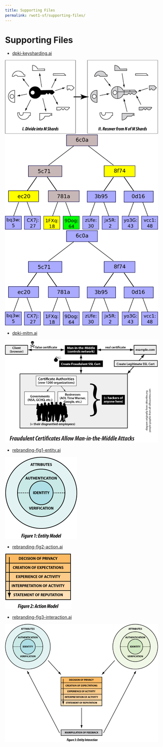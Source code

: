```yaml
---
title: Supporting Files
permalink: rwot1-sf/supporting-files/
---
```


# Supporting Files

* [dpki-keysharding.ai](dpki-keysharding.ai)

![](dpki-keysharding.jpg)
![](dpki-merkle-subset.png)
![](dpki-merkle.png)

* [dpki-mitm.ai](dpki-mitm.ai)

![](dpki-mitm.jpg)

* [rebranding-fig1-entity.ai](rebranding-fig1-entity.ai)

![](rebranding-fig1-entity.jpg)

* [rebranding-fig2-action.ai](rebranding-fig2-action.ai)

![](rebranding-fig2-action.jpg)

* [rebranding-fig3-interaction.ai](rebranding-fig3-interaction.ai)

![](rebranding-fig3-interaction.jpg)

  